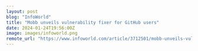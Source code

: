 ```yaml
---
layout: post
blog: "InfoWorld"
title: "Mobb unveils vulnerability fixer for GitHub users"
date: 2024-01-24T19:56:00Z
image: images/infoworld.png
remote_url: "https://www.infoworld.com/article/3712501/mobb-unveils-vulnerability-fixer-for-github-users.html#tk.rss_applicationdevelopment"
---
```

